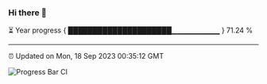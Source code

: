### Hi there 👋

⏳ Year progress { █████████████████████▁▁▁▁▁▁▁▁▁ } 71.24 %

---

⏰ Updated on Mon, 18 Sep 2023 00:35:12 GMT

![Progress Bar CI](https://github.com/Shyam-Makwana/GitHub-Actions-Demo/workflows/Progress%20Bar%20CI/badge.svg)
